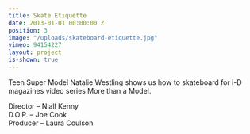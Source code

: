 ```yaml
---
title: Skate Etiquette
date: 2013-01-01 00:00:00 Z
position: 3
image: "/uploads/skateboard-etiquette.jpg"
vimeo: 94154227
layout: project
is-shown: true
---
```


Teen Super Model Natalie Westling shows us how to skateboard for i-D magazines video series More than a Model.

Director – Niall Kenny  
D.O.P. – Joe Cook  
Producer – Laura Coulson  